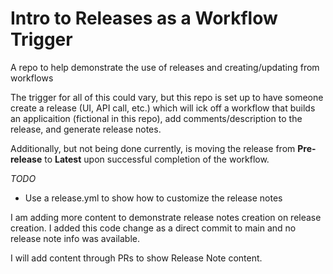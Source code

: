 # Intro to Releases as a Workflow Trigger
A repo to help demonstrate the use of releases and creating/updating from workflows

The trigger for all of this could vary, but this repo is set up to have someone create a release (UI, API call, etc.) which will ick off a workflow that builds an applicaition (fictional in this repo), add comments/description to the release, and generate release notes.

Additionally, but not being done currently, is moving the release from **Pre-release** to **Latest** upon successful completion of the workflow.

*TODO*
- Use a release.yml to show how to customize the release notes

I am adding more content to demonstrate release notes creation on release creation. I added this code change as a direct commit to main and no release note info was available.

I will add content through PRs to show Release Note content.

